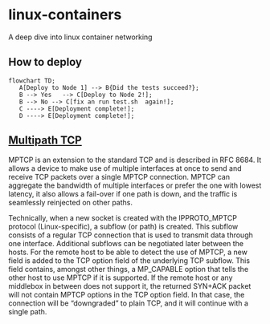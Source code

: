 # linux-containers
A deep dive into linux container networking

## How to deploy 

``` mermaid
flowchart TD;
   A[Deploy to Node 1] --> B{Did the tests succeed?};
   B --> Yes   --> C[Deploy to Node 2!];
   B --> No --> C[fix an run test.sh  again!];
   C ----> E[Deployment complete!];
   D ----> E[Deployment complete!];
```
## [Multipath TCP ](https://www.mptcp.dev/)
MPTCP is an extension to the standard TCP and is described in RFC 8684. It allows a device to make use of multiple interfaces at once to send and receive TCP packets over a single MPTCP connection. MPTCP can aggregate the bandwidth of multiple interfaces or prefer the one with lowest latency, it also allows a fail-over if one path is down, and the traffic is seamlessly reinjected on other paths.

Technically, when a new socket is created with the IPPROTO_MPTCP protocol (Linux-specific), a subflow (or path) is created. This subflow consists of a regular TCP connection that is used to transmit data through one interface. Additional subflows can be negotiated later between the hosts. For the remote host to be able to detect the use of MPTCP, a new field is added to the TCP option field of the underlying TCP subflow. This field contains, amongst other things, a MP_CAPABLE option that tells the other host to use MPTCP if it is supported. If the remote host or any middlebox in between does not support it, the returned SYN+ACK packet will not contain MPTCP options in the TCP option field. In that case, the connection will be “downgraded” to plain TCP, and it will continue with a single path.
